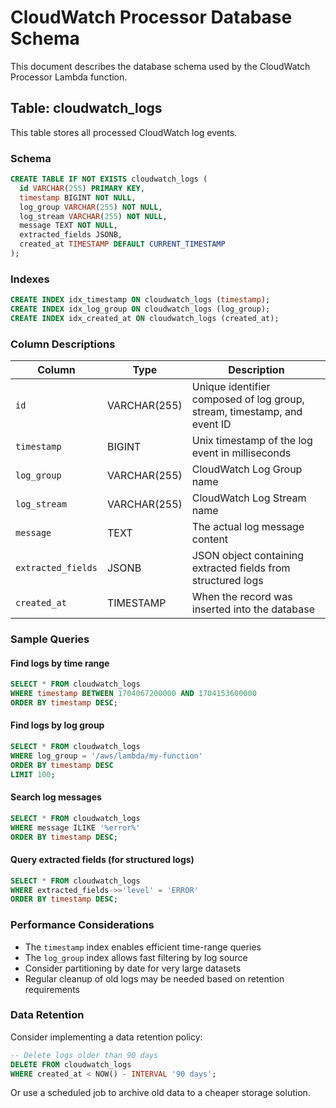 # CloudWatch Processor Database Schema

This document describes the database schema used by the CloudWatch Processor Lambda function.

## Table: cloudwatch_logs

This table stores all processed CloudWatch log events.

### Schema

```sql
CREATE TABLE IF NOT EXISTS cloudwatch_logs (
  id VARCHAR(255) PRIMARY KEY,
  timestamp BIGINT NOT NULL,
  log_group VARCHAR(255) NOT NULL,
  log_stream VARCHAR(255) NOT NULL,
  message TEXT NOT NULL,
  extracted_fields JSONB,
  created_at TIMESTAMP DEFAULT CURRENT_TIMESTAMP
);
```

### Indexes

```sql
CREATE INDEX idx_timestamp ON cloudwatch_logs (timestamp);
CREATE INDEX idx_log_group ON cloudwatch_logs (log_group);
CREATE INDEX idx_created_at ON cloudwatch_logs (created_at);
```

### Column Descriptions

| Column | Type | Description |
|--------|------|-------------|
| `id` | VARCHAR(255) | Unique identifier composed of log group, stream, timestamp, and event ID |
| `timestamp` | BIGINT | Unix timestamp of the log event in milliseconds |
| `log_group` | VARCHAR(255) | CloudWatch Log Group name |
| `log_stream` | VARCHAR(255) | CloudWatch Log Stream name |
| `message` | TEXT | The actual log message content |
| `extracted_fields` | JSONB | JSON object containing extracted fields from structured logs |
| `created_at` | TIMESTAMP | When the record was inserted into the database |

### Sample Queries

#### Find logs by time range
```sql
SELECT * FROM cloudwatch_logs 
WHERE timestamp BETWEEN 1704067200000 AND 1704153600000
ORDER BY timestamp DESC;
```

#### Find logs by log group
```sql
SELECT * FROM cloudwatch_logs 
WHERE log_group = '/aws/lambda/my-function'
ORDER BY timestamp DESC
LIMIT 100;
```

#### Search log messages
```sql
SELECT * FROM cloudwatch_logs 
WHERE message ILIKE '%error%'
ORDER BY timestamp DESC;
```

#### Query extracted fields (for structured logs)
```sql
SELECT * FROM cloudwatch_logs 
WHERE extracted_fields->>'level' = 'ERROR'
ORDER BY timestamp DESC;
```

### Performance Considerations

- The `timestamp` index enables efficient time-range queries
- The `log_group` index allows fast filtering by log source
- Consider partitioning by date for very large datasets
- Regular cleanup of old logs may be needed based on retention requirements

### Data Retention

Consider implementing a data retention policy:

```sql
-- Delete logs older than 90 days
DELETE FROM cloudwatch_logs 
WHERE created_at < NOW() - INTERVAL '90 days';
```

Or use a scheduled job to archive old data to a cheaper storage solution.
